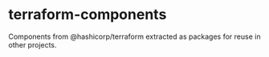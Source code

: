 # terraform-components
Components from @hashicorp/terraform extracted as packages for reuse in other projects.
